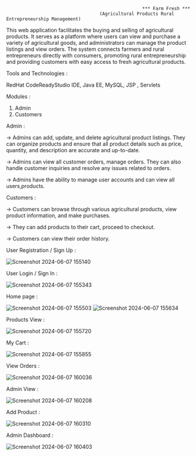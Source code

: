                                                        *** Farm Fresh ***
                                       (Agricultural Products Rural Entrepreneurship Management)

This web application facilitates the buying and selling of agricultural products. It serves as a platform where users can view and purchase a variety of agricultural goods, and 
administrators can manage the product listings and view orders. The system connects farmers and rural entrepreneurs directly with consumers, promoting rural entrepreneurship
and providing customers with easy access to fresh agricultural products.

Tools and Technologies :

RedHat CodeReadyStudio IDE, Java EE, MySQL, JSP , Servlets

Modules :

   1. Admin
   2. Customers

Admin :

-> Admins can add, update, and delete agricultural product listings. They can organize products  and ensure that all product details such as price, quantity, 
and description are accurate and up-to-date.

-> Admins can view all customer orders, manage orders. They can also handle customer inquiries and resolve any issues related to orders.

-> Admins have the ability to manage user accounts and can view all users,products.

Customers :

-> Customers can browse through various agricultural products, view product information, and make purchases.

-> They can add products to their cart, proceed to checkout.

-> Customers can view their order history.

User Registration / Sign Up :

![Screenshot 2024-06-07 155140](https://github.com/sasank-talapaneni/FarmFresh/assets/110585631/5368ca27-c770-43ad-978f-298f1d00215c)

User Login / Sign In :

![Screenshot 2024-06-07 155343](https://github.com/sasank-talapaneni/FarmFresh/assets/110585631/58bc4b80-c8af-42ce-b335-dddc8e6a8592)

Home page :

![Screenshot 2024-06-07 155503](https://github.com/sasank-talapaneni/FarmFresh/assets/110585631/c81fa85e-1a1c-493b-88ee-f46a531dcce4)
![Screenshot 2024-06-07 155634](https://github.com/sasank-talapaneni/FarmFresh/assets/110585631/208ff4f8-fb6a-491a-965e-49a6924e0c42)

Products View :

![Screenshot 2024-06-07 155720](https://github.com/sasank-talapaneni/FarmFresh/assets/110585631/3133a465-acf5-4310-878a-423e0782c193)

My Cart :

![Screenshot 2024-06-07 155855](https://github.com/sasank-talapaneni/FarmFresh/assets/110585631/fb1f4f6b-99e8-48cd-bb79-8737375cb6bb)

View Orders :

![Screenshot 2024-06-07 160036](https://github.com/sasank-talapaneni/FarmFresh/assets/110585631/f528033c-ae41-42fb-b00d-949890ffdaeb)

Admin View :

![Screenshot 2024-06-07 160208](https://github.com/sasank-talapaneni/FarmFresh/assets/110585631/5d9c7352-39da-47ed-b865-7915ec2d4931)

Add Product :

![Screenshot 2024-06-07 160310](https://github.com/sasank-talapaneni/FarmFresh/assets/110585631/e99c0f52-d8f2-4130-a69e-7311d1eac6f7)

Admin Dashboard :

![Screenshot 2024-06-07 160403](https://github.com/sasank-talapaneni/FarmFresh/assets/110585631/4d78b4b1-876f-4824-9ea2-29605357970f)

